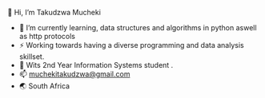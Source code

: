 👋 Hi, I’m Takudzwa Mucheki

- 🌱 I’m currently learning, data structures and algorithms in python aswell as http protocols
- ⚡ Working towards having a diverse programming and data analysis skillset.
- 🏫 Wits 2nd Year Information Systems student .
- 📫 muchekitakudzwa@gmail.com
- 🌏 South Africa
  

<!---
TGrandeZA/TGrandeZA is a ✨ special ✨ repository because its `README.md` (this file) appears on your GitHub profile.
You can click the Preview link to take a look at your changes.
--->

